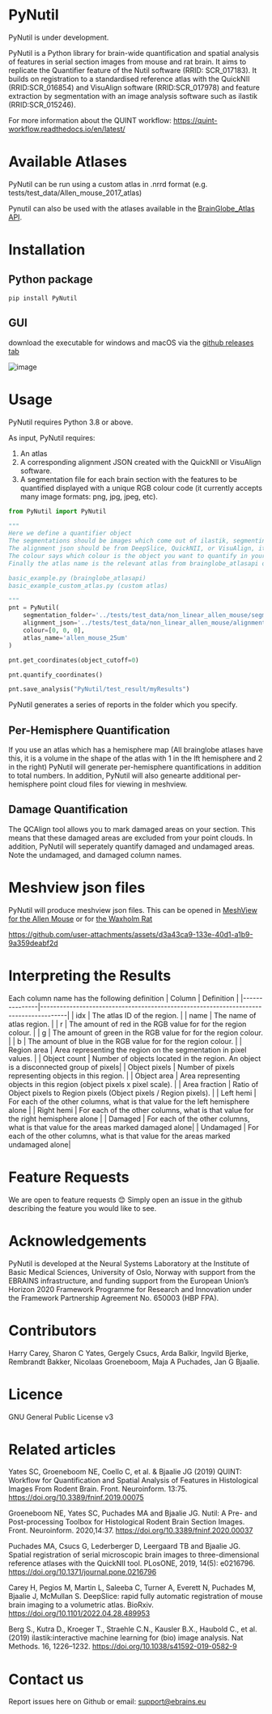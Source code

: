# PyNutil
PyNutil is under development. 

PyNutil is a Python library for brain-wide quantification and spatial analysis of features in serial section images from mouse and rat brain. It aims to replicate the Quantifier feature of the Nutil software (RRID: SCR_017183). It builds on registration to a standardised reference atlas with the QuickNII (RRID:SCR_016854) and VisuAlign software (RRID:SCR_017978) and feature extraction by segmentation with an image analysis software such as ilastik (RRID:SCR_015246). 

For more information about the QUINT workflow:
https://quint-workflow.readthedocs.io/en/latest/ 

# Available Atlases

PyNutil can be run using a custom atlas in .nrrd format (e.g. tests/test_data/Allen_mouse_2017_atlas)  

Pynutil can also be used with the atlases available in the [BrainGlobe_Atlas API](https://github.com/brainglobe/brainglobe-atlasapi). 

# Installation
## Python package
```
pip install PyNutil
```
## GUI
download the executable for windows and macOS via the [github releases tab](https://github.com/Neural-Systems-at-UIO/PyNutil/releases)

![image](https://github.com/user-attachments/assets/c3b3ca11-f0ef-4e2c-96d7-498ecf96514d)

# Usage

PyNutil requires Python 3.8 or above.

As input, PyNutil requires:
1. An atlas
2. A corresponding alignment JSON created with the QuickNII or VisuAlign software.
3. A segmentation file for each brain section with the features to be quantified displayed with a unique RGB colour code (it currently accepts many image formats: png, jpg, jpeg, etc).

```python
from PyNutil import PyNutil

"""
Here we define a quantifier object
The segmentations should be images which come out of ilastik, segmenting objects-of-interest
The alignment json should be from DeepSlice, QuickNII, or VisuAlign, it defines the sections position in an atlas
The colour says which colour is the object you want to quantify in your segmentation. It is defined in RGB
Finally the atlas name is the relevant atlas from brainglobe_atlasapi or a custom atlas in nrrd format.

basic_example.py (brainglobe_atlasapi)
basic_example_custom_atlas.py (custom atlas)

"""
pnt = PyNutil(
    segmentation_folder='../tests/test_data/non_linear_allen_mouse/segmentations/',
    alignment_json='../tests/test_data/non_linear_allen_mouse/alignment.json',
    colour=[0, 0, 0],
    atlas_name='allen_mouse_25um'
)

pnt.get_coordinates(object_cutoff=0)

pnt.quantify_coordinates()

pnt.save_analysis("PyNutil/test_result/myResults")
```
PyNutil generates a series of reports in the folder which you specify.

## Per-Hemisphere Quantification
If you use an atlas which has a hemisphere map (All brainglobe atlases have this, it is a volume in the shape of the atlas with 1 in the lft hemisphere and 2 in the right) PyNutil will generate per-hemisphere quantifications in addition to total numbers. In addition, PyNutil will also genearte additional per-hemisphere point cloud files for viewing in meshview.
## Damage Quantification
The QCAlign tool allows you to mark damaged areas on your section. This means that these damaged areas are excluded from your point clouds. In addition, PyNutil will seperately quantify damaged and undamaged areas. Note the undamaged, and damaged column names. 
# Meshview json files
PyNutil will produce meshview json files. This can be opened in [MeshView for the Allen Mouse](https://meshview.apps.ebrains.eu/?atlas=ABA_Mouse_CCFv3_2017_25um) or for [the Waxholm Rat](https://meshview.apps.ebrains.eu/)

https://github.com/user-attachments/assets/d3a43ca9-133e-40d1-a1b9-9a359deabf2d

# Interpreting the Results
Each column name has the following definition
| Column        | Definition                                                                          |
|---------------|--------------------------------------------------------------------------------------|
| idx           | The atlas ID of the region.                                                         |
| name          | The name of atlas region.                                                           |
| r             | The amount of red in the RGB value for for the region colour.                       |
| g             | The amount of green in the RGB value for for the region colour.                     |
| b             | The amount of blue in the RGB value for for the region colour.                      |
| Region area   | Area representing the region on the segmentation in pixel values.                   |
| Object count  | Number of objects located in the region. An object is a disconnected group of pixels|
| Object pixels | Number of pixels representing objects in this region.                               |
| Object area   | Area representing objects in this region (object pixels x pixel scale).             |
| Area fraction | Ratio of Object pixels to Region pixels (Object pixels / Region pixels).            |
| Left hemi     | For each of the other columns, what is that value for the left hemisphere alone     |
| Right hemi    | For each of the other columns, what is that value for the right hemisphere alone    |
| Damaged       | For each of the other columns, what is that value for the areas marked damaged alone|
| Undamaged     | For each of the other columns, what is that value for the areas marked undamaged alone|

 # Feature Requests
We are open to feature requests 😊 Simply open an issue in the github describing the feature you would like to see. 

# Acknowledgements
PyNutil is developed at the Neural Systems Laboratory at the Institute of Basic Medical Sciences, University of Oslo, Norway with support from the EBRAINS infrastructure, and funding support from the European Union’s Horizon 2020 Framework Programme for Research and Innovation under the Framework Partnership Agreement No. 650003 (HBP FPA).

# Contributors
Harry Carey, Sharon C Yates, Gergely Csucs, Arda Balkir, Ingvild Bjerke, Rembrandt Bakker, Nicolaas Groeneboom, Maja A Puchades, Jan G Bjaalie.

# Licence
GNU General Public License v3

# Related articles
Yates SC, Groeneboom NE, Coello C, et al. & Bjaalie JG (2019) QUINT: Workflow for Quantification and Spatial Analysis of Features in Histological Images From Rodent Brain. Front. Neuroinform. 13:75. https://doi.org/10.3389/fninf.2019.00075

Groeneboom NE, Yates SC, Puchades MA and Bjaalie JG. Nutil: A Pre- and Post-processing Toolbox for Histological Rodent Brain Section Images. Front. Neuroinform. 2020,14:37. https://doi.org/10.3389/fninf.2020.00037

Puchades MA, Csucs G, Lederberger D, Leergaard TB and Bjaalie JG. Spatial registration of serial microscopic brain images to three-dimensional reference atlases with the QuickNII tool. PLosONE, 2019, 14(5): e0216796. https://doi.org/10.1371/journal.pone.0216796

Carey H, Pegios M, Martin L, Saleeba C, Turner A, Everett N, Puchades M, Bjaalie J, McMullan S. DeepSlice: rapid fully automatic registration of mouse brain imaging to a volumetric atlas. BioRxiv. https://doi.org/10.1101/2022.04.28.489953

Berg S., Kutra D., Kroeger T., Straehle C.N., Kausler B.X., Haubold C., et al. (2019) ilastik:interactive machine learning for (bio) image analysis. Nat Methods. 16, 1226–1232. https://doi.org/10.1038/s41592-019-0582-9

# Contact us
Report issues here on Github or email: support@ebrains.eu

